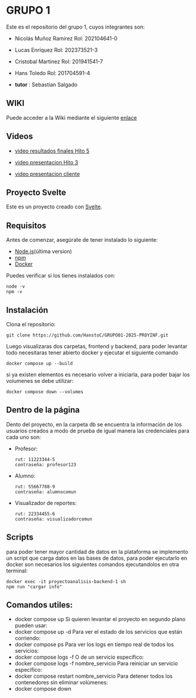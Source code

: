 # GRUPO 1
Este es el repositorio del grupo 1, cuyos integrantes son:

* Nicolás Muñoz Ramírez Rol: 202104641-0
* Lucas Enríquez  Rol: 202373521-3
* Cristobal Martinez Rol: 201941541-7
* Hans Toledo Rol: 201704591-4
  
* **tutor** : Sebastian Salgado

## WIKI
Puede acceder a la Wiki mediante el siguiente [enlace](https://github.com/HanstoC/GRUPO01-2025-PROYINF/wiki)

## Videos

* [video resultados finales Hito 5](https://youtu.be/zY7TzRxbgvU)

* [video presentacion Hito 3](https://youtu.be/6xBzfmOZk-A)

* [video presentacion cliente](https://aula.usm.cl/pluginfile.php/6994529/mod_resource/content/1/video1943571039.mp4)


## Proyecto Svelte

Este es un proyecto creado con [Svelte](https://svelte.dev/).

## Requisitos

Antes de comenzar, asegúrate de tener instalado lo siguiente:

- [Node.js](https://nodejs.org/)(última version)
- [npm](https://www.npmjs.com/) 
- [Docker](https://docs.docker.com/get-started/get-docker/)

Puedes verificar si los tienes instalados con:
```
node -v
npm -v
```

## Instalación

Clona el repositorio:
```
git clone https://github.com/HanstoC/GRUPO01-2025-PROYINF.git
```
Luego visualizaras dos carpetas, frontend y backend, para poder levantar todo necesitaras tener abierto docker y ejecutar el siguiente comando
```
docker compose up --build

```

si ya existen elementos es necesario volver a iniciarla, para poder bajar los volumenes se debe utilizar:
```
docker compose down --volumes

```
## Dentro de la página

Dento del proyecto, en la carpeta db se encuentra la información de los usuarios creados a modo de prueba de igual manera las credenciales para cada uno son:

- Profesor:
  ```
  rut: 11223344-5
  contraseña: profesor123

  ```
- Alumno:
  ```
  rut: 55667788-9
  contraseña: alumnocomun

  ```

- Visualizador de reportes:
  ```
  rut: 22334455-6
  contraseña: visualizadorcomun

  ```

## Scripts

para poder tener mayor cantidad de datos en la plataforma se implemento un script que carga datos en las bases de datos, para poder ejecutarlo en docker son necesarios los siguientes comandos ejecutandolos en otra terminal:
  ```
docker exec -it proyectoanalisis-backend-1 sh
npm run "cargar info"
  ```

## Comandos utiles:

- docker compose up Si quieren levantar el proyecto en segundo plano pueden usar:
- docker compose up -d Para ver el estado de los servicios que están corriendo:
- docker compose ps Para ver los logs en tiempo real de todos los servicios:
- docker compose logs -f O de un servicio específico:
- docker compose logs -f nombre_servicio Para reiniciar un servicio específico:
- docker compose restart nombre_servicio Para detener todos los contenedores sin eliminar volúmenes:
- docker compose down


